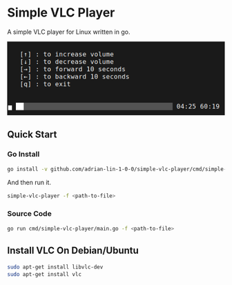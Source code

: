 # Simple VLC Player

A simple VLC player for Linux written in go.


![](./doc/img/in-terminal.png)


## Quick Start

### Go Install

```bash
go install -v github.com/adrian-lin-1-0-0/simple-vlc-player/cmd/simple-vlc-player@latest
```
And then run it.

```bash
simple-vlc-player -f <path-to-file>
```

### Source Code

```bash
go run cmd/simple-vlc-player/main.go -f <path-to-file>
```

## Install VLC On Debian/Ubuntu

```bash
sudo apt-get install libvlc-dev
sudo apt-get install vlc
```